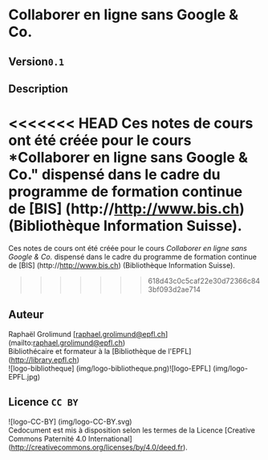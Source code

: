 # Collaborer en ligne sans Google & Co.

## Version`0.1`

## Description
<<<<<<< HEAD
Ces notes de cours ont été créée pour le cours *Collaborer en ligne sans Google & Co." dispensé dans le cadre du programme de formation continue de [BIS] (http://http://www.bis.ch) (Bibliothèque Information Suisse).   
=======
Ces notes de cours ont été créée pour le cours *Collaborer en ligne sans Google & Co.* dispensé dans le cadre du programme de formation continue de [BIS] (http://http://www.bis.ch) (Bibliothèque Information Suisse).   
>>>>>>> 618d43c0c5caf22e30d72366c843bf093d2ae714

## Auteur
Raphaël Grolimund [raphael.grolimund@epfl.ch] (mailto:raphael.grolimund@epfl.ch)   
Bibliothécaire et formateur à la [Bibliothèque de l'EPFL] (http://library.epfl.ch)   
![logo-bibliotheque] (img/logo-bibliotheque.png)![logo-EPFL] (img/logo-EPFL.jpg)   

## Licence `CC BY`
![logo-CC-BY] (img/logo-CC-BY.svg)   
Cedocument est mis à disposition selon les termes de la Licence [Creative Commons Paternité 4.0 International] (http://creativecommons.org/licenses/by/4.0/deed.fr).   

